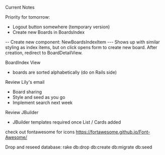Current Notes

Priority for tomorrow:
- Logout button somewhere (temporary version)
- Create new Boards in BoardsIndex

-- Create new component: NewBoardsIndexItem
--- Shows up with similar styling as index items, but on
    click opens form to create new board. After creation,
    redirect to BoardDetailView.



BoardIndex View
- boards are sorted alphabetically (do on Rails side)

Review Lily's email
- Board sharing
- Style and seed as you go
- Implement search next week

Review JBuilder
- JBuilder templates required once List / Cards added

check out fontawesome for icons
https://fortawesome.github.io/Font-Awesome/

Drop and reseed database:
rake db:drop db:create db:migrate db:seed
